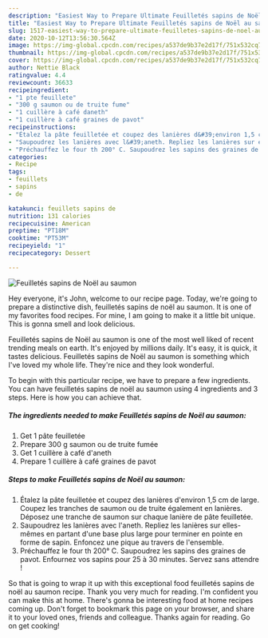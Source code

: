 ```yaml
---
description: "Easiest Way to Prepare Ultimate Feuilletés sapins de Noël au saumon"
title: "Easiest Way to Prepare Ultimate Feuilletés sapins de Noël au saumon"
slug: 1517-easiest-way-to-prepare-ultimate-feuilletes-sapins-de-noel-au-saumon
date: 2020-10-12T13:56:30.564Z
image: https://img-global.cpcdn.com/recipes/a537de9b37e2d17f/751x532cq70/feuilletes-sapins-de-noel-au-saumon-photo-principale-de-la-recette.jpg
thumbnail: https://img-global.cpcdn.com/recipes/a537de9b37e2d17f/751x532cq70/feuilletes-sapins-de-noel-au-saumon-photo-principale-de-la-recette.jpg
cover: https://img-global.cpcdn.com/recipes/a537de9b37e2d17f/751x532cq70/feuilletes-sapins-de-noel-au-saumon-photo-principale-de-la-recette.jpg
author: Nettie Black
ratingvalue: 4.4
reviewcount: 36633
recipeingredient:
- "1 pte feuillete"
- "300 g saumon ou de truite fume"
- "1 cuillère à café daneth"
- "1 cuillère à café graines de pavot"
recipeinstructions:
- "Étalez la pâte feuilletée et coupez des lanières d&#39;environ 1,5 cm de large. Coupez les tranches de saumon ou de truite également en lanières. Déposez une tranche de saumon sur chaque lanière de pâte feuilletée."
- "Saupoudrez les lanières avec l&#39;aneth. Repliez les lanières sur elles-mêmes en partant d&#39;une base plus large pour terminer en pointe en forme de sapin. Enfoncez une pique au travers de l&#39;ensemble."
- "Préchauffez le four th 200° C. Saupoudrez les sapins des graines de pavot. Enfournez vos sapins pour 25 à 30 minutes. Servez sans attendre !"
categories:
- Recipe
tags:
- feuillets
- sapins
- de

katakunci: feuillets sapins de 
nutrition: 131 calories
recipecuisine: American
preptime: "PT18M"
cooktime: "PT53M"
recipeyield: "1"
recipecategory: Dessert

---
```



![Feuilletés sapins de Noël au saumon](https://img-global.cpcdn.com/recipes/a537de9b37e2d17f/751x532cq70/feuilletes-sapins-de-noel-au-saumon-photo-principale-de-la-recette.jpg)

Hey everyone, it's John, welcome to our recipe page. Today, we're going to prepare a distinctive dish, feuilletés sapins de noël au saumon. It is one of my favorites food recipes. For mine, I am going to make it a little bit unique. This is gonna smell and look delicious.



Feuilletés sapins de Noël au saumon is one of the most well liked of recent trending meals on earth. It's enjoyed by millions daily. It's easy, it is quick, it tastes delicious. Feuilletés sapins de Noël au saumon is something which I've loved my whole life. They're nice and they look wonderful.


To begin with this particular recipe, we have to prepare a few ingredients. You can have feuilletés sapins de noël au saumon using 4 ingredients and 3 steps. Here is how you can achieve that.

<!--inarticleads1-->

##### The ingredients needed to make Feuilletés sapins de Noël au saumon:

1. Get 1 pâte feuilletée
1. Prepare 300 g saumon ou de truite fumée
1. Get 1 cuillère à café d&#39;aneth
1. Prepare 1 cuillère à café graines de pavot




<!--inarticleads2-->

##### Steps to make Feuilletés sapins de Noël au saumon:

1. Étalez la pâte feuilletée et coupez des lanières d&#39;environ 1,5 cm de large. Coupez les tranches de saumon ou de truite également en lanières. Déposez une tranche de saumon sur chaque lanière de pâte feuilletée.
1. Saupoudrez les lanières avec l&#39;aneth. Repliez les lanières sur elles-mêmes en partant d&#39;une base plus large pour terminer en pointe en forme de sapin. Enfoncez une pique au travers de l&#39;ensemble.
1. Préchauffez le four th 200° C. Saupoudrez les sapins des graines de pavot. Enfournez vos sapins pour 25 à 30 minutes. Servez sans attendre !




So that is going to wrap it up with this exceptional food feuilletés sapins de noël au saumon recipe. Thank you very much for reading. I'm confident you can make this at home. There's gonna be interesting food at home recipes coming up. Don't forget to bookmark this page on your browser, and share it to your loved ones, friends and colleague. Thanks again for reading. Go on get cooking!
